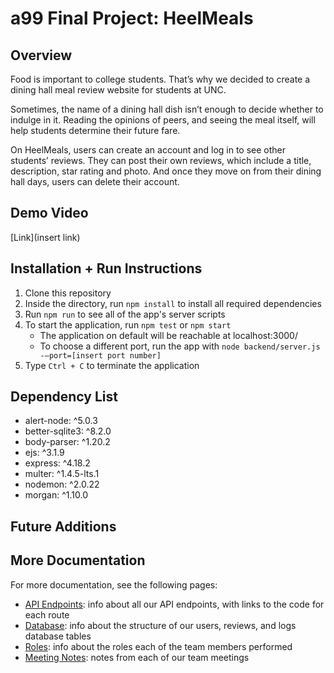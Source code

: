 # a99 Final Project: HeelMeals

## Overview

Food is important to college students. That’s why we decided to create a dining hall meal review website for students at UNC.

Sometimes, the name of a dining hall dish isn’t enough to decide whether to indulge in it. Reading the opinions of peers, and seeing the meal itself, will help students determine their future fare.

On HeelMeals, users can create an account and log in to see other students’ reviews. They can post their own reviews, which include a title, description, star rating and photo. And once they move on from their dining hall days, users can delete their account.


## Demo Video

[Link](insert link)
	

## Installation + Run Instructions

1. Clone this repository
2. Inside the directory, run `npm install` to install all required dependencies
3. Run `npm run` to see all of the app's server scripts
4. To start the application, run `npm test` or `npm start`
	- The application on default will be reachable at localhost:3000/
	- To choose a different port, run the app with `node backend/server.js -—port=[insert port number]`
5. Type `Ctrl + C` to terminate the application


## Dependency List
- alert-node: ^5.0.3
- better-sqlite3: ^8.2.0
- body-parser: ^1.20.2
- ejs: ^3.1.9
- express: ^4.18.2
- multer: ^1.4.5-lts.1
- nodemon: ^2.0.22
- morgan: ^1.10.0


## Future Additions


## More Documentation

For more documentation, see the following pages:
- [API Endpoints](https://github.com/comp426-2023-spring/a99-TeamNoTeam/blob/373f1874ef0ce8124457eb02fd9c61234241478c/docs/api_endpoints.md): info about all our API endpoints, with links to the code for each route
- [Database](https://github.com/comp426-2023-spring/a99-TeamNoTeam/blob/main/docs/database.md): info about the structure of our users, reviews, and logs database tables
- [Roles](https://github.com/comp426-2023-spring/a99-TeamNoTeam/blob/373f1874ef0ce8124457eb02fd9c61234241478c/docs/roles.md): info about the roles each of the team members performed
- [Meeting Notes](https://github.com/comp426-2023-spring/a99-TeamNoTeam/blob/373f1874ef0ce8124457eb02fd9c61234241478c/docs/meeting_notes.md): notes from each of our team meetings 
